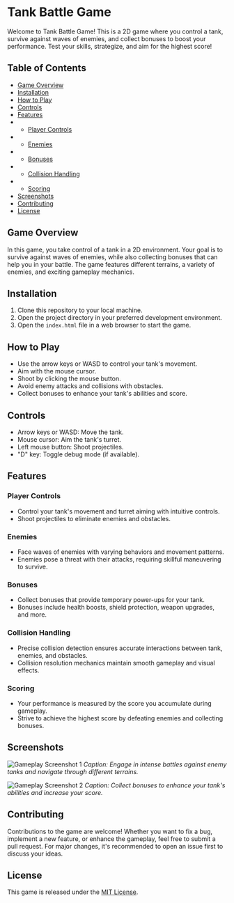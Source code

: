 # Tank Battle Game

Welcome to Tank Battle Game! This is a 2D game where you control a tank, survive against waves of enemies, and collect bonuses to boost your performance. Test your skills, strategize, and aim for the highest score!

## Table of Contents
- [Game Overview](#game-overview)
- [Installation](#installation)
- [How to Play](#how-to-play)
- [Controls](#controls)
- [Features](#features)
- - [Player Controls](#player-controls)
- - [Enemies](#enemies)
- - [Bonuses](#bonuses)
- - [Collision Handling](#collision-handling)
- - [Scoring](#scoring)
- [Screenshots](#screenshots)
- [Contributing](#contributing)
- [License](#license)

## Game Overview
In this game, you take control of a tank in a 2D environment. Your goal is to survive against waves of enemies, while also collecting bonuses that can help you in your battle. The game features different terrains, a variety of enemies, and exciting gameplay mechanics.

## Installation
1. Clone this repository to your local machine.
2. Open the project directory in your preferred development environment.
3. Open the `index.html` file in a web browser to start the game.

## How to Play
- Use the arrow keys or WASD to control your tank's movement.
- Aim with the mouse cursor.
- Shoot by clicking the mouse button.
- Avoid enemy attacks and collisions with obstacles.
- Collect bonuses to enhance your tank's abilities and score.

## Controls
- Arrow keys or WASD: Move the tank.
- Mouse cursor: Aim the tank's turret.
- Left mouse button: Shoot projectiles.
- "D" key: Toggle debug mode (if available).

## Features

### Player Controls
- Control your tank's movement and turret aiming with intuitive controls.
- Shoot projectiles to eliminate enemies and obstacles.

### Enemies
- Face waves of enemies with varying behaviors and movement patterns.
- Enemies pose a threat with their attacks, requiring skillful maneuvering to survive.

### Bonuses
- Collect bonuses that provide temporary power-ups for your tank.
- Bonuses include health boosts, shield protection, weapon upgrades, and more.

### Collision Handling
- Precise collision detection ensures accurate interactions between tank, enemies, and obstacles.
- Collision resolution mechanics maintain smooth gameplay and visual effects.

### Scoring
- Your performance is measured by the score you accumulate during gameplay.
- Strive to achieve the highest score by defeating enemies and collecting bonuses.

## Screenshots
![Gameplay Screenshot 1](/screenshots/screenshot1.png)
*Caption: Engage in intense battles against enemy tanks and navigate through different terrains.*

![Gameplay Screenshot 2](/screenshots/screenshot2.png)
*Caption: Collect bonuses to enhance your tank's abilities and increase your score.*

## Contributing
Contributions to the game are welcome! Whether you want to fix a bug, implement a new feature, or enhance the gameplay, feel free to submit a pull request. For major changes, it's recommended to open an issue first to discuss your ideas.

## License
This game is released under the [MIT License](LICENSE).
